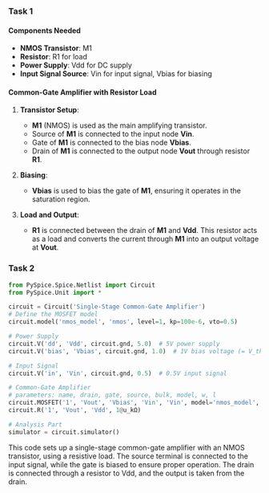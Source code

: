 ### Task 1

#### Components Needed
- **NMOS Transistor**: M1
- **Resistor**: R1 for load
- **Power Supply**: Vdd for DC supply
- **Input Signal Source**: Vin for input signal, Vbias for biasing

#### Common-Gate Amplifier with Resistor Load

1. **Transistor Setup**:
   - **M1** (NMOS) is used as the main amplifying transistor.
   - Source of **M1** is connected to the input node **Vin**.
   - Gate of **M1** is connected to the bias node **Vbias**.
   - Drain of **M1** is connected to the output node **Vout** through resistor **R1**.

2. **Biasing**:
   - **Vbias** is used to bias the gate of **M1**, ensuring it operates in the saturation region.

3. **Load and Output**:
   - **R1** is connected between the drain of **M1** and **Vdd**. This resistor acts as a load and converts the current through **M1** into an output voltage at **Vout**.

### Task 2

```python
from PySpice.Spice.Netlist import Circuit
from PySpice.Unit import *

circuit = Circuit('Single-Stage Common-Gate Amplifier')
# Define the MOSFET model
circuit.model('nmos_model', 'nmos', level=1, kp=100e-6, vto=0.5)

# Power Supply
circuit.V('dd', 'Vdd', circuit.gnd, 5.0)  # 5V power supply
circuit.V('bias', 'Vbias', circuit.gnd, 1.0)  # 1V bias voltage (= V_th + 0.5 = 0.5 + 0.5 = 1.0)

# Input Signal
circuit.V('in', 'Vin', circuit.gnd, 0.5)  # 0.5V input signal

# Common-Gate Amplifier
# parameters: name, drain, gate, source, bulk, model, w, l
circuit.MOSFET('1', 'Vout', 'Vbias', 'Vin', 'Vin', model='nmos_model', w=50e-6, l=1e-6)
circuit.R('1', 'Vout', 'Vdd', 1@u_kΩ)

# Analysis Part
simulator = circuit.simulator()
```

This code sets up a single-stage common-gate amplifier with an NMOS transistor, using a resistive load. The source terminal is connected to the input signal, while the gate is biased to ensure proper operation. The drain is connected through a resistor to Vdd, and the output is taken from the drain.